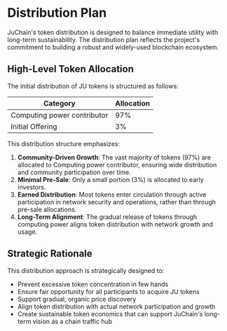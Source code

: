 # Distribution Plan

JuChain's token distribution is designed to balance immediate utility with long-term sustainability. The distribution plan reflects the project's commitment to building a robust and widely-used blockchain ecosystem.

## High-Level Token Allocation

The initial distribution of JU tokens is structured as follows:

| Category                    | Allocation |
| --------------------------- | ---------- |
| Computing power contributor | 97%        |
| Initial Offering            | 3%         |

This distribution structure emphasizes:

1. **Community-Driven Growth**: The vast majority of tokens (97%) are allocated to Computing power contributor, ensuring wide distribution and community participation over time.
2. **Minimal Pre-Sale**: Only a small portion (3%) is allocated to early investors.
3. **Earned Distribution**: Most tokens enter circulation through active participation in network security and operations, rather than through pre-sale allocations.
4. **Long-Term Alignment**: The gradual release of tokens through computing power aligns token distribution with network growth and usage.

## Strategic Rationale

This distribution approach is strategically designed to:

* Prevent excessive token concentration in few hands
* Ensure fair opportunity for all participants to acquire JU tokens
* Support gradual, organic price discovery
* Align token distribution with actual network participation and growth
* Create sustainable token economics that can support JuChain's long-term vision as a chain traffic hub

